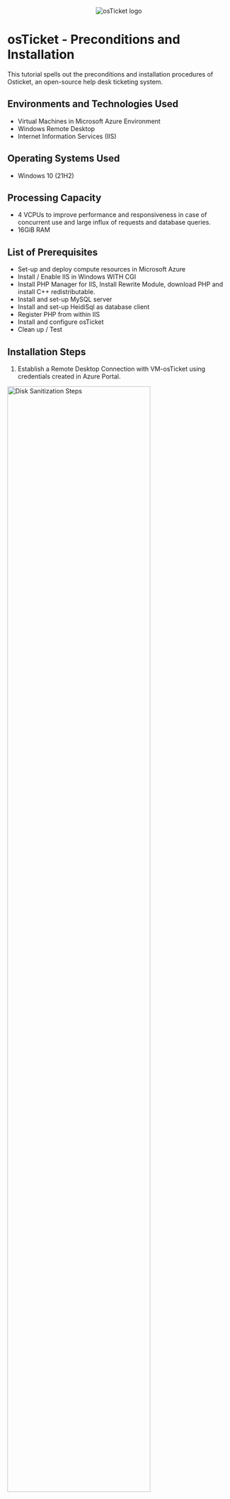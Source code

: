 
<p align="center">
<img src="https://i.imgur.com/Clzj7Xs.png" alt="osTicket logo"/>
</p>

<h1>osTicket - Preconditions and Installation</h1>
This tutorial spells out the preconditions and installation procedures of Osticket, an open-source help desk ticketing system.<br />

<h2>Environments and Technologies Used</h2>

- Virtual Machines in Microsoft Azure Environment
- Windows Remote Desktop
- Internet Information Services (IIS)

<h2>Operating Systems Used </h2>

- Windows 10</b> (21H2)

<h2>Processing Capacity </h2>

- 4 VCPUs to improve performance and responsiveness in case of concurrent use and large influx of requests and database queries.
- 16GiB RAM

<h2>List of Prerequisites</h2>

- Set-up and deploy compute resources in Microsoft Azure
- Install / Enable IIS in Windows WITH CGI
- Install PHP Manager for IIS, Install Rewrite Module, download PHP and install C++ redistributable. 
- Install and set-up MySQL server
- Install and set-up HeidiSql as database client
- Register PHP from within IIS
- Install and configure osTicket
- Clean up / Test

<h2>Installation Steps</h2>

1. Establish a Remote Desktop Connection with VM-osTicket using credentials created in Azure Portal. 
<p>
<img src="https://i.imgur.com/NuNazQS.png" height="80%" width="80%" alt="Disk Sanitization Steps"/>
</p>
</p>
<br />
2. Install and configure IIS. 
</p>
I opened VM-osTicket and enabled IIS with CGI using the following steps: 
</p>
open the Control Panel -> click Programs -> click "turn windows features on or off"
</p>
Locate "Internet Information Services", enable it and expand it, -> expand "World Wide Web Services" -> expand "Application Development Features", find CGI and enable it, then clicked ok. 
<p>
<p>
  <p>
    <p>
<img src="https://i.imgur.com/szxP0CF.png" height="80%" width="80%" alt="Disk Sanitization Steps"/>
</p>
</p>
<br />
<p>
  - Verify IIS installation and configuration by intering local host IP (127.0.0.1) in the address bar. 
 <p>
<img src="https://i.imgur.com/pvHSKv1.png" height="80%" width="80%" alt="Disk Sanitization Steps"/>
</p>
</p>
3. Download and install PHP Manager for IIS
<p>
   - download link (https://drive.google.com/file/d/1RHsNd4eWIOwaNpj3JW4vzzmzNUH86wY_/view?usp=share_link)
<p>
4. Download and install rewrite module 
<p>
<p>
  - dowload link (https://drive.google.com/file/d/1tIK9GZBKj1JyUP87eewxgdNqn9pZmVmY/view?usp=share_link)
</p>

5. Download and install PHP
   - download link (https://drive.google.com/file/d/1snNMtLdCOpMtkCyD4mvl9yOOmvVIp9fP/view?usp=share_link)
<p>
  - create folder in C drive and name it PHP (C:\\PHP)

  <p></p>
- Extract PHP files to C:\\PHP
<p>
  <p>
<img src="https://i.imgur.com/PMi9rbx.png" height="80%" width="80%" alt="Disk Sanitization Steps"/>
</p>
<p>

6. Download and Install MySql database
   <p></p>
   - download link (https://drive.google.com/file/d/1_OWh9p7VQLcrB0q_V7qT8yHl0xo5gv7z/view?usp=share_link ) 
   <p>
   - Create root password
<p>
<img src="https://i.imgur.com/0e5Wdzs.png" height="80%" width="80%" alt="Disk Sanitization Steps"/>
</p>
<p>
   </p>
</p>

7. Download and install VC++ redistributable
   <p></p>
   - download link (https://drive.google.com/file/d/1s1OsGF3-ioO0_9LYizPRiVuIkb3lFJgH/view?usp=share_link) 
<br />

<p>
8. Open IIS as Admin
  <p>
    <p>
  - Register PHP from within IIS 
      <p>
  <p>
<img src="https://i.imgur.com/lyOH8L3.png" height="80%" width="80%" alt="Disk Sanitization Steps"/>
    </p>
  </p>
 - Restart or Stop and Start IIS in to apply changes
 <p>
   <p>
   </p>
 </p>
 
9. Download oSticket
<p>
  <p>
- copy "upload" folder from oSticket downloaded zipfile to C:\inetpub\wwwroot 
    <p>
- rename the folder from "upload" to "oSticket"
<p>
      <p>
10. In IIS admin window, I locate "sites", "oSticket" and then click (Browse*:80(http))
        <p>
          
<img src="https://i.imgur.com/rPMhc6b.png" height="80%" width="80%" alt="Disk Sanitization Steps"/>
</p>
<p>
Now i'm installing/configuring osTicket.
</p>
<br />

<p>
<img src="https://i.imgur.com/wy9yJOQ.png" height="80%" width="80%" alt="Disk Sanitization Steps"/>
</p>
<p>
I've enabled osTicket to fetch & process email.
</p>
<br />

<p>
<img src="https://i.imgur.com/PKaBUNZ.png" height="80%" width="80%" alt="Disk Sanitization Steps"/>
</p>
<p>
osTicket database has been created!
</p>
<br />

<p>
<img src="https://i.imgur.com/fPRGNNx.png" height="80%" width="80%" alt="Disk Sanitization Steps"/>
</p>
<p>
osTicket installation is now complete!
</p>
<br />
